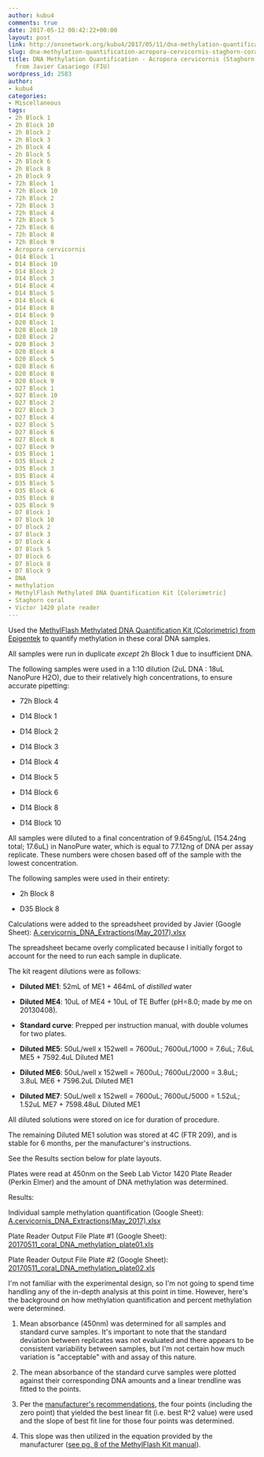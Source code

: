 ```yaml
---
author: kubu4
comments: true
date: 2017-05-12 00:42:22+00:00
layout: post
link: http://onsnetwork.org/kubu4/2017/05/11/dna-methylation-quantification-acropora-cervicornis-staghorn-coral-dna-from-javier-casariego-fiu/
slug: dna-methylation-quantification-acropora-cervicornis-staghorn-coral-dna-from-javier-casariego-fiu
title: DNA Methylation Quantification - Acropora cervicornis (Staghorn coral) DNA
  from Javier Casariego (FIU)
wordpress_id: 2583
author:
- kubu4
categories:
- Miscellaneous
tags:
- 2h Block 1
- 2h Block 10
- 2h Block 2
- 2h Block 3
- 2h Block 4
- 2h Block 5
- 2h Block 6
- 2h Block 8
- 2h Block 9
- 72h Block 1
- 72h Block 10
- 72h Block 2
- 72h Block 3
- 72h Block 4
- 72h Block 5
- 72h Block 6
- 72h Block 8
- 72h Block 9
- Acropora cervicornis
- D14 Block 1
- D14 Block 10
- D14 Block 2
- D14 Block 3
- D14 Block 4
- D14 Block 5
- D14 Block 6
- D14 Block 8
- D14 Block 9
- D20 Block 1
- D20 Block 10
- D20 Block 2
- D20 Block 3
- D20 Block 4
- D20 Block 5
- D20 Block 6
- D20 Block 8
- D20 Block 9
- D27 Block 1
- D27 Block 10
- D27 Block 2
- D27 Block 3
- D27 Block 4
- D27 Block 5
- D27 Block 6
- D27 Block 8
- D27 Block 9
- D35 Block 1
- D35 Block 2
- D35 Block 3
- D35 Block 4
- D35 Block 5
- D35 Block 6
- D35 Block 8
- D35 Block 9
- D7 Block 1
- D7 Block 10
- D7 Block 2
- D7 Block 3
- D7 Block 4
- D7 Block 5
- D7 Block 6
- D7 Block 8
- D7 Block 9
- DNA
- methylation
- MethylFlash Methylated DNA Quantification Kit [Colorimetric]
- Staghorn coral
- Victor 1420 plate reader
---
```


Used the [MethylFlash Methylated DNA Quantification Kit (Colorimetric) from Epigentek](https://github.com/sr320/LabDocs/blob/master/protocols/Commercial_Protocols/Epigentek_MethylFlash_Methylated_DNA_Quantification_Kit_(Colormietric)_20170515.pdf) to quantify methylation in these coral DNA samples.

All samples were run in duplicate <em>except</em> 2h Block 1 due to insufficient DNA.

The following samples were used in a 1:10 dilution (2uL DNA : 18uL NanoPure H2O), due to their relatively high concentrations, to ensure accurate pipetting:




    
  * 72h Block 4

    
  * D14 Block 1

    
  * D14 Block 2

    
  * D14 Block 3

    
  * D14 Block 4

    
  * D14 Block 5

    
  * D14 Block 6

    
  * D14 Block 8

    
  * D14 Block 10



All samples were diluted to a final concentration of 9.645ng/uL (154.24ng total; 17.6uL) in NanoPure water, which is equal to 77.12ng of DNA per assay replicate. These numbers were chosen based off of the sample with the lowest concentration.

The following samples were used in their entirety:


    
  * 2h Block 8

    
  * D35 Block 8



Calculations were added to the spreadsheet provided by Javier (Google Sheet): [A.cervicornis_DNA_Extractions(May_2017).xlsx](https://docs.google.com/spreadsheets/d/1VOZI7LkzBx6tm0RsQQicRNOCKMf83wZb4CMWcdukXgQ/edit?usp=sharing)

The spreadsheet became overly complicated because I initially forgot to account for the need to run each sample in duplicate.

The kit reagent dilutions were as follows:




    
  * **Diluted ME1**: 52mL of ME1 + 464mL of <em>distilled</em> water

    
  * **Diluted ME4**: 10uL of ME4 + 10uL of TE Buffer (pH=8.0; made by me on 20130408).

    
  * **Standard curve**: Prepped per instruction manual, with double volumes for two plates.

    
  * **Diluted ME5**: 50uL/well x 152well = 7600uL; 7600uL/1000 = 7.6uL; 7.6uL ME5 + 7592.4uL Diluted ME1

    
  * **Diluted ME6**: 50uL/well x 152well = 7600uL; 7600uL/2000 = 3.8uL; 3.8uL ME6 + 7596.2uL Diluted ME1

    
  * **Diluted ME7**: 50uL/well x 152well = 7600uL; 7600uL/5000 = 1.52uL; 1.52uL ME7 + 7598.48uL Diluted ME1



All diluted solutions were stored on ice for duration of procedure.

The remaining Diluted ME1 solution was stored at 4C (FTR 209), and is stable for 6 months, per the manufacturer's instructions.

See the Results section below for plate layouts.

Plates were read at 450nm on the Seeb Lab Victor 1420 Plate Reader (Perkin Elmer) and the amount of DNA methylation was determined.

Results:

Individual sample methylation quantification (Google Sheet): [A.cervicornis_DNA_Extractions(May_2017).xlsx](https://docs.google.com/spreadsheets/d/1VOZI7LkzBx6tm0RsQQicRNOCKMf83wZb4CMWcdukXgQ/edit?usp=sharing)

Plate Reader Output File Plate #1 (Google Sheet): [20170511_coral_DNA_methylation_plate01.xls](https://docs.google.com/spreadsheets/d/1nutJjVm9RvjBqAnVEs-9POFVtEkXbV6RsS1jRPsmw2k/edit?usp=sharing)

Plate Reader Output File Plate #2 (Google Sheet): [20170511_coral_DNA_methylation_plate02.xls](https://docs.google.com/spreadsheets/d/1SV_qCBc5MSmS-jMthBQiT1azAOBMLaVgxrLTN2u0b4c/edit?usp=sharing)



I'm not familiar with the experimental design, so I'm not going to spend time handling any of the in-depth analysis at this point in time. However, here's the background on how methylation quantification and percent methylation were determined.





  1. Mean absorbance (450nm) was determined for all samples and standard curve samples. It's important to note that the standard deviation between replicates was not evaluated and there appears to be consistent variability between samples, but I'm not certain how much variation is "acceptable" with and assay of this nature.



  2. The mean absorbance of the standard curve samples were plotted against their corresponding DNA amounts and a linear trendline was fitted to the points.



  3. Per the [manufacturer's recommendations](https://github.com/sr320/LabDocs/blob/master/protocols/Commercial_Protocols/Epigentek_MethylFlash_Methylated_DNA_Quantification_Kit_(Colormietric)_20170515.pdf), the four points (including the zero point) that yielded the best linear fit (i.e. best R^2 value) were used and the slope of best fit line for those four points was determined.



  4. This slope was then utilized in the equation provided by the manufacturer ([see pg. 8 of the MethylFlash Kit manual](https://github.com/sr320/LabDocs/blob/master/protocols/Commercial_Protocols/Epigentek_MethylFlash_Methylated_DNA_Quantification_Kit_(Colormietric)_20170515.pdf)).




